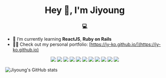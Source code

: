 <h1 align="center">Hey 👋, I'm Jiyoung</h1>
<h3 align="center">💻</h3>

- 🌱 I’m currently learning **ReactJS**, **Ruby on Rails**
- 👨‍💻 Check out my personal portfolio: [https://jy-ko.github.io/](https://jy-ko.github.io)

<p align="center" display="inline-block">
  <img src="https://img.shields.io/badge/html-E34F26?style=for-the-badge&logo=html5&logoColor=white">
  <img src="https://img.shields.io/badge/css-1572B6?style=for-the-badge&logo=css3&logoColor=white">
  <img src="https://img.shields.io/badge/javascript-F7DF1E?style=for-the-badge&logo=javascript&logoColor=black">
  <img src="https://img.shields.io/badge/reactjs-61DAFB?style=for-the-badge&logo=react&logoColor=white">
  <img src="https://img.shields.io/badge/svelte-FF3E00?style=for-the-badge&logo=svelte&logoColor=white">
  <img src="https://img.shields.io/badge/bootstrap-7952B3?style=for-the-badge&logo=bootstrap&logoColor=white">
  <img src="https://img.shields.io/badge/rubyonrails-CC0000?style=for-the-badge&logo=rubyonrails&logoColor=white">
  <img src="https://img.shields.io/badge/mysql-4479A1?style=for-the-badge&logo=mysql&logoColor=white">
  <img src="https://img.shields.io/badge/heroku-430098?style=for-the-badge&logo=heroku&logoColor=white">
  <img src="https://img.shields.io/badge/figma-F24E1E?style=for-the-badge&logo=figma&logoColor=black">
  <img src="https://img.shields.io/badge/jira-0052CC?style=for-the-badge&logo=jira&logoColor=white">
</p>


![Jiyoung's GitHub stats](https://github-readme-stats.vercel.app/api?username=jy-ko&count_private=true&show_icons=true&theme=tokyonight)
